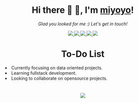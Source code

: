<h1 align="center">Hi there 👋 👋, I'm <a href="https://github.com/rmiyoyo">miyoyo</a>!</h1>
<p align="center">
  <i>Glad you looked for me :) Let's get in touch!</i>
<p align="center">
  <a href= "https://github.com/rmiyoyo/">
    <img src="https://img.icons8.com/material-outlined/30/689d6a/source-code.png"/>
  </a>
  <a href= "https://www.linkedin.com/in/raphael-miyoyo/">
    <img src="https://img.icons8.com/material-outlined/30/689d6a/linkedin.png"/>
  </a>
  <a href= "https://twitter.com/r_miyoyo">
    <img src="https://img.icons8.com/material-outlined/30/689d6a/twitter.png"/>
  </a>
  <a href= "https://rmiyoyo.github.io/Personal-Portfolio-Website/">
    <img src="https://img.icons8.com/material-outlined/30/689d6a/geography.png"/>
  </a>
  <a href="mailto:miyoyogithub@gmail.com">
    <img src="https://img.icons8.com/ios-glyphs/30/689d6a/physics.png"/>
  </a>
</p>

<h1></h1>

<h1 align="center">To-Do List</h1>
<li>Currently focusing on data oriented projects.</li>
<li>Learning fullstack development.</li>
<li>Looking to collaborate on opensource projects.</li>

<h1></h1>
<p  align="center" >
  <img align="center" src="https://streak-stats.demolab.com?user=rmiyoyo&theme=vue-dark&hide_border=true&border_radius=8" /> <br /> <br />
</a>
</p>
